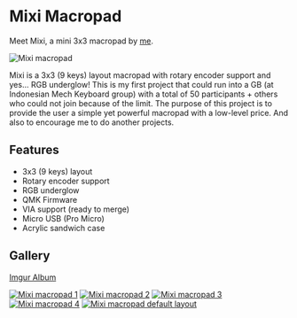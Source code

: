 # Mixi Macropad

Meet Mixi, a mini 3x3 macropad by [me](https://github.com/ohchiko).

![Mixi macropad](https://i.imgur.com/f6hHXKZl.jpg)

Mixi is a 3x3 (9 keys) layout macropad with rotary encoder support and yes... RGB
underglow! This is my first project that could run into a GB (at Indonesian Mech
Keyboard group) with a total of 50 participants + others who could not join
because of the limit. The purpose of this project is to provide the user a
simple yet powerful macropad with a low-level price. And also to encourage me
to do another projects.

## Features

- 3x3 (9 keys) layout
- Rotary encoder support
- RGB underglow
- QMK Firmware
- VIA support (ready to merge)
- Micro USB (Pro Micro)
- Acrylic sandwich case

## Gallery

[Imgur Album](https://imgur.com/a/TEM4riG)

[![Mixi macropad 1](https://i.imgur.com/f6hHXKZb.jpg)](https://i.imgur.com/f6hHXKZ.jpg)
[![Mixi macropad 2](https://i.imgur.com/WHb0TiGb.jpg)](https://i.imgur.com/WHb0TiG.jpg)
[![Mixi macropad 3](https://i.imgur.com/qAuX5vNb.jpg)](https://i.imgur.com/qAuX5vN.jpg)
[![Mixi macropad 4](https://i.imgur.com/1OmWwRQb.jpg)](https://i.imgur.com/1OmWwRQ.jpg)
[![Mixi macropad default layout](https://i.imgur.com/WCtQ6GGb.jpg)](https://i.imgur.com/WCtQ6GG.jpg)
